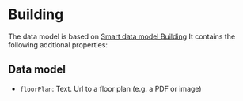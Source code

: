 # Building

The data model is based on [Smart data model Building](https://github.com/smart-data-models/dataModel.Building)
It contains the following addtional properties:

## Data model
- `floorPlan`: Text. Url to a floor plan (e.g. a PDF or image)
